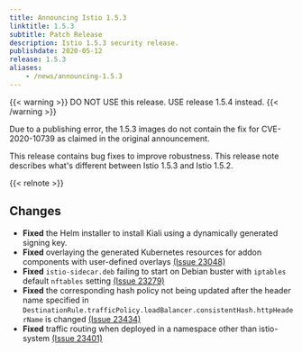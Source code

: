 ```yaml
---
title: Announcing Istio 1.5.3
linktitle: 1.5.3
subtitle: Patch Release
description: Istio 1.5.3 security release.
publishdate: 2020-05-12
release: 1.5.3
aliases:
    - /news/announcing-1.5.3
---
```


{{< warning >}}
DO NOT USE this release. USE release 1.5.4 instead.
{{< /warning >}}

Due to a publishing error, the 1.5.3 images do not contain the fix for CVE-2020-10739 as claimed in the original announcement.

This release contains bug fixes to improve robustness.
This release note describes what's different between Istio 1.5.3 and Istio 1.5.2.

{{< relnote >}}

## Changes

- **Fixed** the Helm installer to install Kiali using a dynamically generated signing key.
- **Fixed** overlaying the generated Kubernetes resources for addon components with user-defined overlays
 [(Issue 23048)](https://github.com/istio/istio/issues/23048)
- **Fixed** `istio-sidecar.deb` failing to start on Debian buster with `iptables` default `nftables` setting  [(Issue 23279)](https://github.com/istio/istio/issues/23279)
- **Fixed** the corresponding hash policy not being updated after the header name specified in `DestinationRule.trafficPolicy.loadBalancer.consistentHash.httpHeaderName` is changed  [(Issue 23434)](https://github.com/istio/istio/issues/23434)
- **Fixed** traffic routing when deployed in a namespace other than istio-system  [(Issue 23401)](https://github.com/istio/istio/issues/23401)
